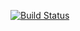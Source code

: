[![Build Status](https://travis-ci.org/deafbybeheading/attr_vault.svg)](https://travis-ci.org/deafbybeheading/attr_vault)
